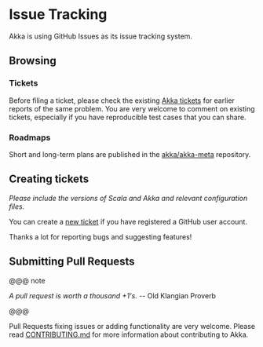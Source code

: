 <a id="issue-tracking"></a>
# Issue Tracking

Akka is using GitHub Issues as its issue tracking system.

## Browsing

### Tickets

Before filing a ticket, please check the existing [Akka tickets](https://github.com/akka/akka/issues) for earlier reports of the same
problem. You are very welcome to comment on existing tickets, especially if you
have reproducible test cases that you can share.

### Roadmaps

Short and long-term plans are published in the [akka/akka-meta](https://github.com/akka/akka-meta/issues) repository.

## Creating tickets

*Please include the versions of Scala and Akka and relevant configuration files.*

You can create a [new ticket](https://github.com/akka/akka/issues/new) if you
have registered a GitHub user account.

Thanks a lot for reporting bugs and suggesting features!

## Submitting Pull Requests

@@@ note

*A pull request is worth a thousand +1's.* -- Old Klangian Proverb

@@@

Pull Requests fixing issues or adding functionality are very welcome.
Please read [CONTRIBUTING.md](https://github.com/akka/akka/blob/master/CONTRIBUTING.md) for
more information about contributing to Akka.